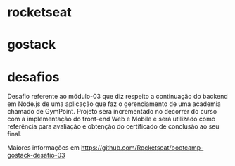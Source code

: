 # rocketseat
# gostack
# desafios
Desafio referente ao módulo-03 que diz respeito a continuação do backend em Node.js de uma aplicação que faz o gerenciamento de uma academia chamado de GymPoint. Projeto será incrementado no decorrer do curso com a implementação do front-end Web e Mobile e será utilizado como referência para avaliação e obtenção do certificado de conclusão ao seu final.

Maiores informações em https://github.com/Rocketseat/bootcamp-gostack-desafio-03

